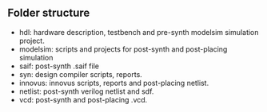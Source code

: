 ## Folder structure
- hdl: hardware description, testbench and pre-synth modelsim simulation project.
- modelsim: scripts and projects for post-synth and post-placing simulation
- saif: post-synth .saif file
- syn: design compiler scripts, reports.
- innovus: innovus scripts, reports and post-placing netlist.
- netlist: post-synth verilog netlist and sdf.
- vcd: post-synth and post-placing .vcd.
